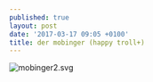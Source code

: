```yaml
---
published: true
layout: post
date: '2017-03-17 09:05 +0100'
title: der mobinger (happy troll+)
---
```

![mobinger2.svg]({{site.baseurl}}/media/mobinger2.svg)
